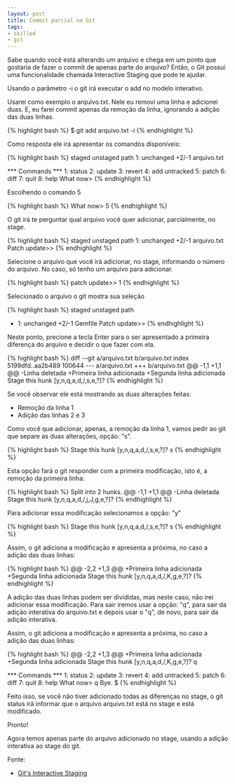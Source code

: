 ```yaml
---
layout: post
title: Commit parcial no Git
tags:
- skilled
- git
---
```

Sabe quando você está alterando um arquivo e chega em um ponto que gostaria de fazer o commit de apenas parte do arquivo?
Então, o Git possui uma funcionalidade chamada Interactive Staging que pode te ajudar.

Usando o parâmetro -i o git irá executar o add no modelo interativo.


Usarei como exemplo o arquivo.txt. Nele eu removi uma linha e adicionei duas. E, eu farei commit apenas da remoção da linha,
ignorando a adição das duas linhas.

{% highlight bash %}
$ git add arquivo.txt -i
{% endhighlight %}

Como resposta ele irá apresentar os comandos disponíveis:

{% highlight bash %}
           staged     unstaged path
  1:    unchanged       +2/-1 arquivo.txt

*** Commands ***
  1: status	  2: update	  3: revert	  4: add untracked
  5: patch	  6: diff	  7: quit	  8: help
What now>
{% endhighlight %}

Escolhendo o comando 5

{% highlight bash %}
What now> 5
{% endhighlight %}

O git irá te perguntar qual arquivo você quer adicionar, parcialmente, no stage.

{% highlight bash %}
           staged     unstaged path
  1:    unchanged       +2/-1 arquivo.txt
Patch update>>
{% endhighlight %}

Selecione o arquivo que você irá adicionar, no stage, informando o número do arquivo. No caso, só tenho um arquivo para adicionar.

{% highlight bash %}
patch update>> 1
{% endhighlight %}

Selecionado o arquivo o git mostra sua seleção

{% highlight bash %}
           staged     unstaged path
* 1:    unchanged        +2/-1 Gemfile
Patch update>>
{% endhighlight %}

Neste ponto, precione a tecla Enter para o ser apresentado a primeira diferença do arquivo e decidir o que fazer com ela.

{% highlight bash %}
diff --git a/arquivo.txt b/arquivo.txt
index 5199dfd..aa2b489 100644
--- a/arquivo.txt
+++ b/arquivo.txt
@@ -1,1 +1,1 @@
-Linha deletada
+Primeira linha adicionada
+Segunda linha adicionada
Stage this hunk [y,n,q,a,d,/,s,e,?]?
{% endhighlight %}

Se você observar ele está mostrando as duas alterações feitas:
 * Remoção da linha 1
 * Adição das linhas 2 e 3

Como você que adicionar, apenas, a remoção da linha 1, vamos pedir ao git que separe as duas alterações, opção: "s".

{% highlight bash %}
Stage this hunk [y,n,q,a,d,/,s,e,?]? s
{% endhighlight %}

Esta opção fará o git responder com a primeira modificação, isto é, a remoção da primeira linha:

{% highlight bash %}
Split into 2 hunks.
@@ -1,1 +1,1 @@
-Linha deletada
Stage this hunk [y,n,q,a,d,/,j,J,g,e,?]?
{% endhighlight %}

Para adicionar essa modificação selecionamos a opção: "y"

{% highlight bash %}
Stage this hunk [y,n,q,a,d,/,s,e,?]? s
{% endhighlight %}

Assim, o git adiciona a modificação e apresenta a próxima, no caso a
adição das duas linhas:

{% highlight bash %}
@@ -2,2 +1,3 @@
+Primeira linha adicionada
+Segunda linha adicionada
Stage this hunk [y,n,q,a,d,/,K,g,e,?]?
{% endhighlight %}

A adição das duas linhas podem ser divididas, mas neste caso, não irei
adicionar essa modificação.
Para sair iremos usar a opção: "q", para sair da adição interativa do
arquivo.txt e depois usar o "q", de novo, para sair da adição interativa.

Assim, o git adiciona a modificação e apresenta a próxima, no caso a
adição das duas linhas:

{% highlight bash %}
@@ -2,2 +1,3 @@
+Primeira linha adicionada
+Segunda linha adicionada
Stage this hunk [y,n,q,a,d,/,K,g,e,?]? q

*** Commands ***
  1: status	  2: update	  3: revert	  4: add untracked
  5: patch	  6: diff	  7: quit	  8: help
What now> q
Bye.
$
{% endhighlight %}

Feito isso, se você não tiver adicionado todas as diferenças no stage, o git
status irá informar que o arquivo arquivo.txt está no stage e está modificado.

Pronto!

Agora temos apenas parte do arquivo adicionado no stage, usando
a adição interativa ao stage do git.

Fonte:

 * [Git's Interactive Staging](http://git-scm.com/book/en/Git-Tools-Interactive-Staging)
